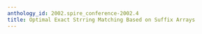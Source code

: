 ```yaml
---
anthology_id: 2002.spire_conference-2002.4
title: Optimal Exact Strring Matching Based on Suffix Arrays
---
```

